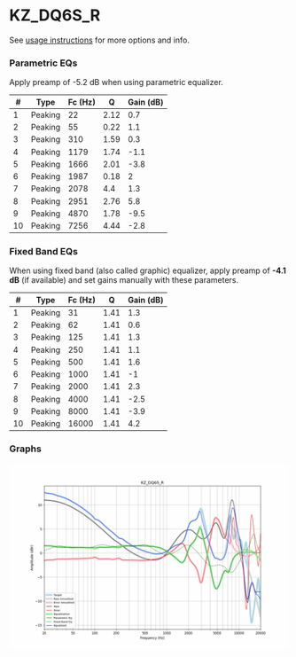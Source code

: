 # KZ_DQ6S_R
See [usage instructions](https://github.com/jaakkopasanen/AutoEq#usage) for more options and info.

### Parametric EQs
Apply preamp of -5.2 dB when using parametric equalizer.

|   # | Type    |   Fc (Hz) |    Q |   Gain (dB) |
|-----|---------|-----------|------|-------------|
|   1 | Peaking |        22 | 2.12 |         0.7 |
|   2 | Peaking |        55 | 0.22 |         1.1 |
|   3 | Peaking |       310 | 1.59 |         0.3 |
|   4 | Peaking |      1179 | 1.74 |        -1.1 |
|   5 | Peaking |      1666 | 2.01 |        -3.8 |
|   6 | Peaking |      1987 | 0.18 |         2   |
|   7 | Peaking |      2078 | 4.4  |         1.3 |
|   8 | Peaking |      2951 | 2.76 |         5.8 |
|   9 | Peaking |      4870 | 1.78 |        -9.5 |
|  10 | Peaking |      7256 | 4.44 |        -2.8 |

### Fixed Band EQs
When using fixed band (also called graphic) equalizer, apply preamp of **-4.1 dB** (if available) and set gains manually with these parameters.

|   # | Type    |   Fc (Hz) |    Q |   Gain (dB) |
|-----|---------|-----------|------|-------------|
|   1 | Peaking |        31 | 1.41 |         1.3 |
|   2 | Peaking |        62 | 1.41 |         0.6 |
|   3 | Peaking |       125 | 1.41 |         1.3 |
|   4 | Peaking |       250 | 1.41 |         1.1 |
|   5 | Peaking |       500 | 1.41 |         1.6 |
|   6 | Peaking |      1000 | 1.41 |        -1   |
|   7 | Peaking |      2000 | 1.41 |         2.3 |
|   8 | Peaking |      4000 | 1.41 |        -2.5 |
|   9 | Peaking |      8000 | 1.41 |        -3.9 |
|  10 | Peaking |     16000 | 1.41 |         4.2 |

### Graphs
![](./KZ_DQ6S_R.png)
